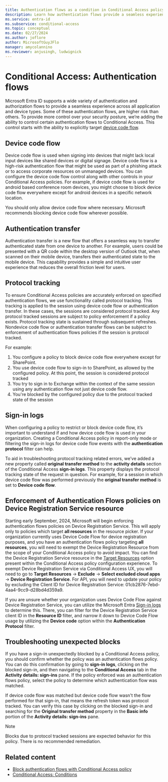 ```yaml
---
title: Authentication flows as a condition in Conditional Access policy
description: Learn how authentication flows provide a seamless experience across all application and device types
ms.service: entra-id
ms.subservice: conditional-access
ms.topic: conceptual
ms.date: 02/27/2024
ms.author: joflore
author: MicrosoftGuyJFlo
manager: amycolannino
ms.reviewer: anjusingh, ludwignick
---
```

# Conditional Access: Authentication flows

Microsoft Entra ID supports a wide variety of authentication and authorization flows to provide a seamless experience across all application and device types. Some of these authentication flows, are higher risk than others. To provide more control over your security posture, we’re adding the ability to control certain authentication flows to Conditional Access. This control starts with the ability to explicitly target [device code flow](../../identity-platform/v2-oauth2-device-code.md).

## Device code flow

Device code flow is used when signing into devices that might lack local input devices like shared devices or digital signage. Device code flow is a high-risk authentication flow that might be used as part of a phishing attack or to access corporate resources on unmanaged devices. You can configure the device code flow control along with other controls in your Conditional Access policies. For example, if device code flow is used for android based conference room devices, you might choose to block device code flow everywhere except for android devices in a specific network location. 

You should only allow device code flow where necessary. Microsoft recommends blocking device code flow wherever possible.

## Authentication transfer

Authentication transfer is a new flow that offers a seamless way to transfer authenticated state from one device to another. For example, users could be presented with a QR code within the desktop version of Outlook that, when scanned on their mobile device, transfers their authenticated state to the mobile device. This capability provides a simple and intuitive user experience that reduces the overall friction level for users.  

## Protocol tracking 

To ensure Conditional Access policies are accurately enforced on specified authentication flows, we use functionality called protocol tracking. This tracking is applied to the session using device code flow or authentication transfer. In these cases, the sessions are considered protocol tracked. Any protocol tracked sessions are subject to policy enforcement if a policy exists. Protocol tracking state is sustained through subsequent refreshes. Nondevice code flow or authentication transfer flows can be subject to enforcement of authentication flows policies if the session is protocol tracked.  

For example: 

1. You configure a policy to block device code flow everywhere except for SharePoint. 
1. You use device code flow to sign-in to SharePoint, as allowed by the configured policy. At this point, the session is considered protocol tracked 
1. You try to sign in to Exchange within the context of the same session using any authentication flow not just device code flow. 
1. You're blocked by the configured policy due to the protocol tracked state of the session  

## Sign-in logs  

When configuring a policy to restrict or block device code flow, it’s important to understand if and how device code flow is used in your organization. Creating a Conditional Access policy in report-only mode or filtering the sign-in logs for device code flow events with the **authentication protocol** filter can help.

To aid in troubleshooting protocol tracking related errors, we’ve added a new property called **original transfer method** to the **activity details** section of the Conditional Access **sign-in logs**. This property displays the protocol tracking state of the request in question. For example, for a session in which device code flow was performed previously the **original transfer method** is set to **Device code flow**.

## Enforcement of Authentication Flows policies on Device Registration Service resource
Starting early September, 2024, Microsoft will begin enforcing authentication flows policies on Device Registration Service. This will apply only to policies which target **all resources** in the resource picker. If your organization currently uses Device Code Flow for device registration purposes, and you have an authentication flows policy targeting **all resources**, you will need to exempt the Device Registration Resource from the scope of your Conditional Access policy to avoid impact. You can find the Device Registration Service resource in the [Target Resources](concept-conditional-access-cloud-apps.md) option present within the Conditional Access policy configuration experience. To exempt Device Registration Service via Conditional Access UX, you will need to go to **Target Resources** -> **Exclude** -> **Select excluded cloud apps** -> **Device Registration Service**. For API, you will need to update your policy by excluding the Client ID for Device Registration Service: 01cb2876-7ebd-4aa4-9cc9-d28bd4d359a9. 

If you are unsure whether your organization uses Device Code Flow against Device Registration Service, you can utilize the Microsoft Entra [Sign-in logs](../monitoring-health/concept-sign-ins.md) to determine this. There, you can filter for the Device Registration Service client ID in the **Resource ID** filter, and narrow it down to Device Code Flow usage by utilizing the **Device code** option within the **Authentication Protocol** filter.

## Troubleshooting unexpected blocks 

If you have a sign-in unexpectedly blocked by a Conditional Access policy, you should confirm whether the policy was an authentication flows policy. You can do this confirmation by going to **sign-in logs**, clicking on the blocked sign-in, and then navigating to the **Conditional Access** tab in the **Activity details: sign-ins** pane. If the policy enforced was an authentication flows policy, select the policy to determine which authentication flow was matched.

If device code flow was matched but device code flow wasn't the flow performed for that sign-in, that means the refresh token was protocol tracked. You can verify this case by clicking on the blocked sign-in and searching for the **Original transfer method** property in the **Basic info** portion of the **Activity details: sign-ins** pane.

> [!NOTE]
> Blocks due to protocol tracked sessions are expected behavior for this policy. There is no recommended remediation.  

## Related content

- [Block authentication flows with Conditional Access policy](policy-block-authentication-flows.md)
- [Conditional Access: Conditions](concept-conditional-access-conditions.md)
